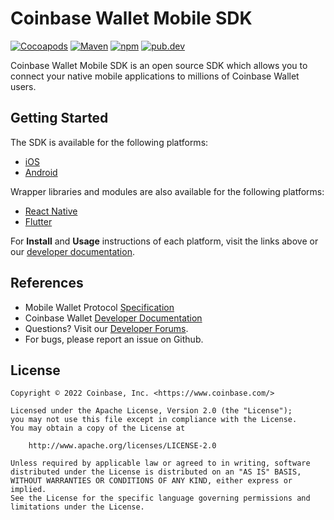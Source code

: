 # Coinbase Wallet Mobile SDK

[![Cocoapods](https://img.shields.io/cocoapods/v/CoinbaseWalletSDK)](https://cocoapods.org/pods/CoinbaseWalletSDK)
[![Maven](https://img.shields.io/maven-central/v/com.coinbase/coinbase-wallet-sdk?label=maven)](https://mavenlibs.com/maven/dependency/com.coinbase/coinbase-wallet-sdk)
[![npm](https://img.shields.io/npm/v/@coinbase/wallet-mobile-sdk)](https://www.npmjs.com/package/@coinbase/wallet-mobile-sdk)
[![pub.dev](https://img.shields.io/pub/v/coinbase_wallet_sdk)](https://pub.dev/packages/coinbase_wallet_sdk)

Coinbase Wallet Mobile SDK is an open source SDK which allows you to connect your native mobile applications to millions of Coinbase Wallet users.

## Getting Started

The SDK is available for the following platforms:

- [iOS](https://github.com/coinbase/wallet-mobile-sdk/tree/master/ios)
- [Android](https://github.com/coinbase/wallet-mobile-sdk/tree/master/android)

Wrapper libraries and modules are also available for the following platforms:

- [React Native](https://github.com/coinbase/wallet-mobile-sdk/tree/master/react-native)
- [Flutter](https://github.com/coinbase/wallet-mobile-sdk/tree/master/flutter)

For **Install** and **Usage** instructions of each platform, visit the links above or our [developer documentation](https://docs.cloud.coinbase.com/wallet-sdk/docs/mobile-sdk-overview).

## References
- Mobile Wallet Protocol [Specification](https://mobilewalletprotocol.github.io/wallet-mobile-sdk/docs/spec)
- Coinbase Wallet [Developer Documentation](https://docs.cloud.coinbase.com/wallet-sdk/docs)
- Questions? Visit our [Developer Forums](https://forums.coinbasecloud.dev/).
- For bugs, please report an issue on Github.

## License

```
Copyright © 2022 Coinbase, Inc. <https://www.coinbase.com/>

Licensed under the Apache License, Version 2.0 (the "License");
you may not use this file except in compliance with the License.
You may obtain a copy of the License at

    http://www.apache.org/licenses/LICENSE-2.0

Unless required by applicable law or agreed to in writing, software
distributed under the License is distributed on an "AS IS" BASIS,
WITHOUT WARRANTIES OR CONDITIONS OF ANY KIND, either express or implied.
See the License for the specific language governing permissions and
limitations under the License.
```
